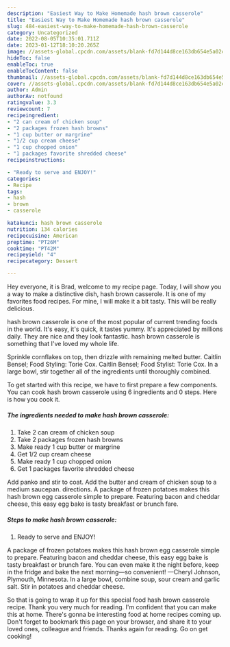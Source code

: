 ```yaml
---
description: "Easiest Way to Make Homemade hash brown casserole"
title: "Easiest Way to Make Homemade hash brown casserole"
slug: 484-easiest-way-to-make-homemade-hash-brown-casserole
category: Uncategorized
date: 2022-08-05T10:35:01.711Z
date: 2023-01-12T18:10:20.265Z
image: //assets-global.cpcdn.com/assets/blank-fd7d144d8ce163db654e5a02c40b08a2775adb7897d16e4062681dc7e1b2800f.png
hideToc: false
enableToc: true
enableTocContent: false
thumbnail: //assets-global.cpcdn.com/assets/blank-fd7d144d8ce163db654e5a02c40b08a2775adb7897d16e4062681dc7e1b2800f.png
cover: //assets-global.cpcdn.com/assets/blank-fd7d144d8ce163db654e5a02c40b08a2775adb7897d16e4062681dc7e1b2800f.png
author: Admin
authorAv: notfound
ratingvalue: 3.3
reviewcount: 7
recipeingredient:
- "2 can cream of chicken soup"
- "2 packages frozen hash browns"
- "1 cup butter or margrine"
- "1/2 cup cream cheese"
- "1 cup chopped onion"
- "1 packages favorite shredded cheese"
recipeinstructions:

- "Ready to serve and ENJOY!"
categories:
- Recipe
tags:
- hash
- brown
- casserole

katakunci: hash brown casserole 
nutrition: 134 calories
recipecuisine: American
preptime: "PT26M"
cooktime: "PT42M"
recipeyield: "4"
recipecategory: Dessert

---
```



Hey everyone, it is Brad, welcome to my recipe page. Today, I will show you a way to make a distinctive dish, hash brown casserole. It is one of my favorites food recipes. For mine, I will make it a bit tasty. This will be really delicious.

hash brown casserole is one of the most popular of current trending foods in the world. It's easy, it's quick, it tastes yummy. It's appreciated by millions daily. They are nice and they look fantastic. hash brown casserole is something that I've loved my whole life.

Sprinkle cornflakes on top, then drizzle with remaining melted butter. Caitlin Bensel; Food Styling: Torie Cox. Caitlin Bensel; Food Stylist: Torie Cox. In a large bowl, stir together all of the ingredients until thoroughly combined.


To get started with this recipe, we have to first prepare a few components. You can cook hash brown casserole using 6 ingredients and 0 steps. Here is how you cook it.

<!--inarticleads1-->

##### The ingredients needed to make hash brown casserole:

1. Take 2 can cream of chicken soup
1. Take 2 packages frozen hash browns
1. Make ready 1 cup butter or margrine
1. Get 1/2 cup cream cheese
1. Make ready 1 cup chopped onion
1. Get 1 packages favorite shredded cheese


Add panko and stir to coat. Add the butter and cream of chicken soup to a medium saucepan. directions. A package of frozen potatoes makes this hash brown egg casserole simple to prepare. Featuring bacon and cheddar cheese, this easy egg bake is tasty breakfast or brunch fare. 

<!--inarticleads2-->

##### Steps to make hash brown casserole:


1. Ready to serve and ENJOY!

A package of frozen potatoes makes this hash brown egg casserole simple to prepare. Featuring bacon and cheddar cheese, this easy egg bake is tasty breakfast or brunch fare. You can even make it the night before, keep in the fridge and bake the next morning—so convenient! —Cheryl Johnson, Plymouth, Minnesota. In a large bowl, combine soup, sour cream and garlic salt. Stir in potatoes and cheddar cheese. 

So that is going to wrap it up for this special food hash brown casserole recipe. Thank you very much for reading. I'm confident that you can make this at home. There's gonna be interesting food at home recipes coming up. Don't forget to bookmark this page on your browser, and share it to your loved ones, colleague and friends. Thanks again for reading. Go on get cooking!
